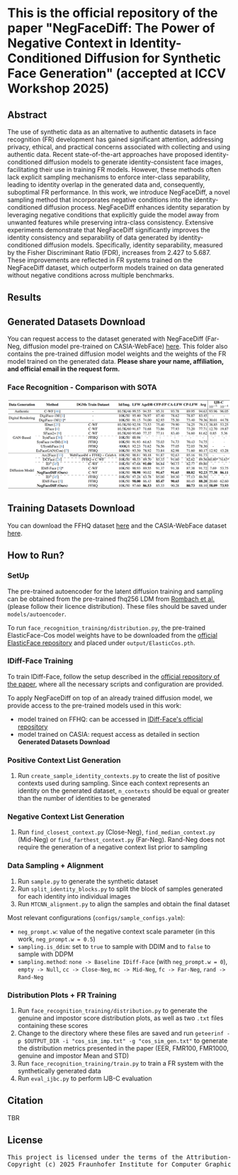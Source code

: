 # This is the official repository of the paper "NegFaceDiff: The Power of Negative Context in Identity-Conditioned Diffusion for Synthetic Face Generation" (accepted at ICCV Workshop 2025)

## Abstract

The use of synthetic data as an alternative to authentic datasets in face recognition (FR) development has gained significant attention, addressing privacy, ethical, and practical concerns associated with collecting and using authentic data. Recent state-of-the-art approaches have proposed identity-conditioned diffusion models to generate identity-consistent face images, facilitating their use in training FR models. However, these methods often lack explicit sampling mechanisms to enforce inter-class separability, leading to identity overlap in the generated data and, consequently, suboptimal FR performance. In this work, we introduce NegFaceDiff, a novel sampling method that incorporates negative conditions into the identity-conditioned diffusion process. NegFaceDiff enhances identity separation by leveraging negative conditions that explicitly guide the model away from unwanted features while preserving intra-class consistency. Extensive experiments demonstrate that NegFaceDiff significantly improves the identity consistency and separability of data generated by identity-conditioned diffusion models. Specifically, identity separability, measured by the Fisher Discriminant Ratio (FDR), increases from 2.427 to 5.687. These improvements are reflected in FR systems trained on the NegFaceDiff dataset, which outperform models trained on data generated without negative conditions across multiple benchmarks.

## Results
## Generated Datasets Download
You can request access to the dataset generated with NegFaceDiff (Far-Neg, diffusion model pre-trained on CASIA-WebFace) [here](https://drive.google.com/drive/folders/1RXplM2j8cP4pyljcHweoq5I_xZFi3h_T?usp=sharing). This folder also contains the pre-trained diffusion model weights and the weights of the FR model trained on the generated data. **Please share your name, affiliation, and official email in the request form.**

### Face Recognition - Comparison with SOTA
<img src="tables/FR_tab.png" width="600"/>

## Training Datasets Download
You can download the FFHQ dataset [here](https://github.com/NVlabs/ffhq-dataset) and the CASIA-WebFace dataset [here](https://github.com/deepinsight/insightface/tree/master/recognition/_datasets_).

## How to Run?

### SetUp

The pre-trained autoencoder for the latent diffusion training and sampling can be obtained from the pre-trained fhq256 LDM from [Rombach et al.](https://github.com/CompVis/latent-diffusion/blob/main/models/ldm/ffhq256/config.yaml) (please follow their licence distribution). These files should be saved under `models/autoencoder`.

To run `face_recognition_training/distribution.py`, the pre-trained ElasticFace-Cos model weights have to be downloaded from the [official ElasticFace repository](https://github.com/fdbtrs/ElasticFace) and placed under `output/ElasticCos.pth`.

### IDiff-Face Training
To train IDiff-Face, follow the setup described in the [official repository of the paper](https://github.com/fdbtrs/IDiff-Face), where all the necessary scripts and configuration are provided. 

To apply NegFaceDiff on top of an already trained diffusion model, we provide access to the pre-trained models used in this work:
- model trained on FFHQ: can be accessed in [IDiff-Face's official repository](https://github.com/fdbtrs/IDiff-Face)
- model trained on CASIA: request access as detailed in section **Generated Datasets Download**

### Positive Context List Generation
1. Run `create_sample_identity_contexts.py` to create the list of positive contexts used during sampling. Since each context represents an identity on the generated dataset, `n_contexts` should be equal or greater than the number of identities to be generated

### Negative Context List Generation
1. Run `find_closest_context.py` (Close-Neg), `find_median_context.py` (Mid-Neg) or `find_farthest_context.py` (Far-Neg). Rand-Neg does not require the generation of a negative context list prior to sampling

### Data Sampling + Alignment
1. Run `sample.py` to generate the synthetic dataset
2. Run `split_identity_blocks.py` to split the block of samples generated for each identity into individual images
3. Run `MTCNN_alignment.py` to align the samples and obtain the final dataset

Most relevant configurations (`configs/sample_configs.yalm`): 
- `neg_prompt.w`: value of the negative context scale parameter (in this work, `neg_prompt.w = 0.5`)
- `sampling.is_ddim`: set to `true` to sample with DDIM and to `false` to sample with DDPM
- `sampling.method`: `none -> Baseline IDiff-Face` (with `neg_prompt.w = 0`), `empty -> Null`, `cc -> Close-Neg`, `mc -> Mid-Neg`, `fc -> Far-Neg`, `rand -> Rand-Neg`

### Distribution Plots + FR Training
1. Run `face_recognition_training/distribution.py` to generate the genuine and impostor score distribution plots, as well as two `.txt` files containing these scores
2. Change to the directory where these files are saved and run `geteerinf -p $OUTPUT_DIR -i "cos_sim_imp.txt" -g "cos_sim_gen.txt"` to generate the distribution metrics presented in the paper (EER, FMR100, FMR1000, genuine and impostor Mean and STD)
3. Run `face_recognition_training/train.py` to train a FR system with the synthetically generated data
4. Run `eval_ijbc.py` to perform IJB-C evaluation

## Citation

TBR

## License

<pre>This project is licensed under the terms of the Attribution-NonCommercial 4.0 International (CC BY-NC 4.0) license. 
Copyright (c) 2025 Fraunhofer Institute for Computer Graphics Research IGD Darmstadt </pre>
